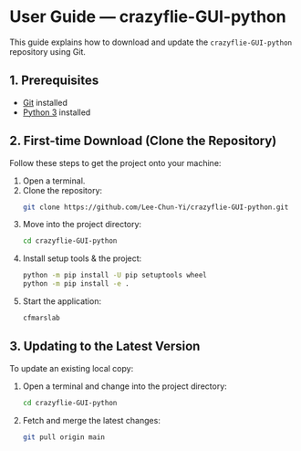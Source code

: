 # User Guide — crazyflie-GUI-python

This guide explains how to download and update the `crazyflie-GUI-python` repository using Git.

## 1. Prerequisites

- [Git](https://git-scm.com/downloads) installed
- [Python 3](https://www.python.org/downloads/) installed

## 2. First-time Download (Clone the Repository)

Follow these steps to get the project onto your machine:

1. Open a terminal.
2. Clone the repository:
   ```bash
   git clone https://github.com/Lee-Chun-Yi/crazyflie-GUI-python.git
   ```
3. Move into the project directory:
   ```bash
   cd crazyflie-GUI-python
   ```
4. Install setup tools & the project:
   ```bash
   python -m pip install -U pip setuptools wheel
   python -m pip install -e .
   ```
5. Start the application:
   ```bash
   cfmarslab
   ```

## 3. Updating to the Latest Version

To update an existing local copy:

1. Open a terminal and change into the project directory:
   ```bash
   cd crazyflie-GUI-python
   ```
2. Fetch and merge the latest changes:
   ```bash
   git pull origin main
   ```
